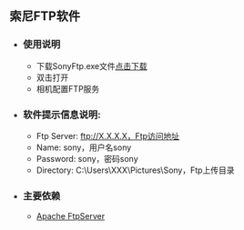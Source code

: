 ## 索尼FTP软件

* ### 使用说明

    * 下载SonyFtp.exe文件[点击下载](https://github.com/mlpre/sonyftp/releases)
    * 双击打开
    * 相机配置FTP服务

* ### 软件提示信息说明:

    * Ftp Server: ftp://X.X.X.X，Ftp访问地址
    * Name: sony，用户名sony
    * Password: sony，密码sony
    * Directory: C:\Users\XXX\Pictures\Sony，Ftp上传目录

* ### 主要依赖

    * [Apache FtpServer](https://mina.apache.org/ftpserver-project/index.html)
